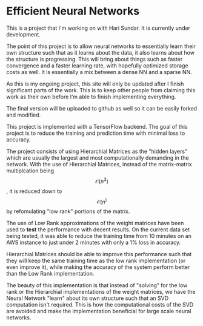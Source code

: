 
# Efficient Neural Networks

This is a project that I'm working on with Hari Sundar. It is currently under development. 

The point of this project is to allow neural networks to essentially learn their own structure such that as it learns about the data, it also learns about how the structure is progressing. This will bring about things such as faster convergence and a faster learning rate, with hopefully optimized storage costs as well. It is essentially a mix between a dense NN and a sparse NN.

As this is my ongoing project, this site will only be updated after I finish significant parts of the work. This is to keep other people from claiming this work as their own before I’m able to finish implementing everything.

The final version will be uploaded to github as well so it can be easily forked and modified.


This project is implemented with a TensorFlow backend. The goal of this project is to reduce the training and prediction time with minimal loss to accuracy.

The project consists of using Hierarchial Matrices as the "hidden layers" which are usually the largest and most computationally demanding in the network. With the use of Hierarchial Matrices, instead of the matrix-matrix multiplcation being $$\mathcal{O}(n^{3})$$, it is reduced down to $$\mathcal{O}(n^)$$ by refomulating "low rank" portions of the matrix.

The use of Low Rank approximations of the weight matrices have been used to **test** the performance with decent results. On the current data set being tested, it was able to reduce the training time from 10 minutes on an AWS instance to just under 2 minutes with only a 1% loss in accuracy.

Hierarchial Matrices should be able to improve this performance such that they will keep the same training time as the low rank implementation (or even improve it), while making the accuracy of the system perform better than the Low Rank implementation.

The beauty of this implementation is that instead of "solving" for the low rank or the Hierarchial implementations of the weight matrices, we have the Neural Network "learn" about its own structure such that an SVD computation isn't required. This is how the computational costs of the SVD are avoided and make the implementation beneficial for large scale neural networks.
